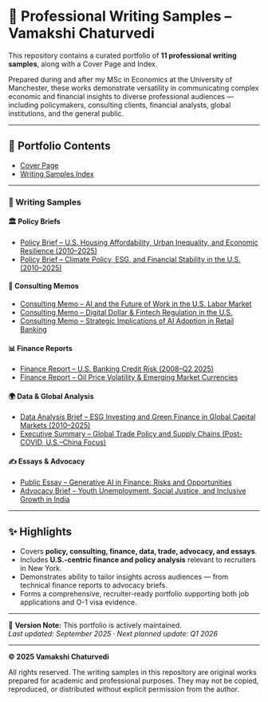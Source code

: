 # 📑 Professional Writing Samples – Vamakshi Chaturvedi

This repository contains a curated portfolio of **11 professional writing samples**, along with a Cover Page and Index.  

Prepared during and after my MSc in Economics at the University of Manchester, these works demonstrate versatility in communicating complex economic and financial insights to diverse professional audiences — including policymakers, consulting clients, financial analysts, global institutions, and the general public.  

---

## 📂 Portfolio Contents

- [Cover Page](https://github.com/Vamakshi6402/Writing-Samples/blob/main/docs/00_Cover%20Page.pdf)
- [Writing Samples Index](docs/01_Index.pdf)  

---

### 📘 Writing Samples

#### 🏛 Policy Briefs
- [Policy Brief – U.S. Housing Affordability, Urban Inequality, and Economic Resilience (2010–2025)](docs/02_Policy_Brief_US_Housing_Affordability_2010_2025.pdf)  
- [Policy Brief – Climate Policy, ESG, and Financial Stability in the U.S. (2010–2025)](docs/03_Policy_Brief_Climate_ESG_Financial_Stability_US.pdf)  

#### 💼 Consulting Memos
- [Consulting Memo – AI and the Future of Work in the U.S. Labor Market](docs/04_Consulting_Memo_AI_Future_of_Work_US_Labor_Market.pdf)  
- [Consulting Memo – Digital Dollar & Fintech Regulation in the U.S.](docs/05_Consulting_Memo_Digital_Dollar_Fintech_Regulation_US.pdf)  
- [Consulting Memo – Strategic Implications of AI Adoption in Retail Banking](docs/06_Consulting_Memo_AI_Retail_Banking.pdf)  

#### 📊 Finance Reports
- [Finance Report – U.S. Banking Credit Risk (2008–Q2 2025)](docs/07_Finance_Report_US_Banking_Credit_Risk_2008_Q2_2025.pdf)  
- [Finance Report – Oil Price Volatility & Emerging Market Currencies](docs/08_Finance_Report_Oil_Price_Volatility_Emerging_Market_Currencies.pdf)  

#### 🌍 Data & Global Analysis
- [Data Analysis Brief – ESG Investing and Green Finance in Global Capital Markets (2010–2025)](docs/09_Data_Analysis_Brief_ESG_Green_Finance_2010_2025.pdf)  
- [Executive Summary – Global Trade Policy and Supply Chains (Post-COVID, U.S.–China Focus)](docs/10_Executive_Summary_Global_Trade_Policy_SupplyChains_PostCOVID.pdf)  

#### ✍️ Essays & Advocacy
- [Public Essay – Generative AI in Finance: Risks and Opportunities](docs/11_Public_Essay_Generative_AI_Finance_Risks_Opportunities.pdf)  
- [Advocacy Brief – Youth Unemployment, Social Justice, and Inclusive Growth in India](docs/12_Advocacy_Brief_Youth_Unemployment_Social_Justice_India.pdf)  

---

## ✨ Highlights
- Covers **policy, consulting, finance, data, trade, advocacy, and essays**.  
- Includes **U.S.-centric finance and policy analysis** relevant to recruiters in New York.  
- Demonstrates ability to tailor insights across audiences — from technical finance reports to advocacy briefs.  
- Forms a comprehensive, recruiter-ready portfolio supporting both job applications and O-1 visa evidence.  

---

📌 **Version Note:** This portfolio is actively maintained.  
*Last updated: September 2025 · Next planned update: Q1 2026*  

---

**© 2025 Vamakshi Chaturvedi**

All rights reserved. The writing samples in this repository are original works prepared for academic and professional purposes. They may not be copied, reproduced, or distributed without explicit permission from the author.
